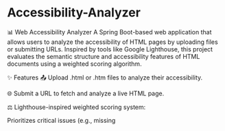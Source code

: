 # Accessibility-Analyzer
📊 Web Accessibility Analyzer
A Spring Boot-based web application that allows users to analyze the accessibility of HTML pages by uploading files or submitting URLs. Inspired by tools like Google Lighthouse, this project evaluates the semantic structure and accessibility features of HTML documents using a weighted scoring algorithm.

✨ Features
📤 Upload .html or .htm files to analyze their accessibility.

🌐 Submit a URL to fetch and analyze a live HTML page.

⚖️ Lighthouse-inspired weighted scoring system:

Prioritizes critical issues (e.g., missing <title>, <html lang>, missing labels).

Assigns scores based on issue category weight instead of flat deductions.

📄 Stores uploaded files and their corresponding reports in a database.

🧠 Built-in integration with Spring AI to allow AI-powered suggestions for improving accessibility (WIP).(Working on this)

